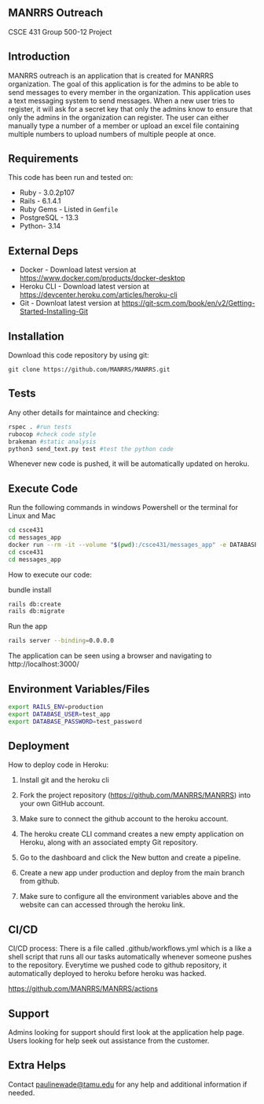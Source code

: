 
## MANRRS Outreach ##
CSCE 431 Group 500-12 Project

## Introduction ##

MANRRS outreach is an application that is created for MANRRS organization. The goal of this application is for the admins to be able to send messages to every member in the organization. This application uses a text messaging system to send messages. When a new user tries to register, it will ask for a secret key that only the admins know to ensure that only the admins in the organization can register. The user can either manually type a number of a member or upload an excel file containing multiple numbers to upload numbers of multiple people at once. 
## Requirements ##

This code has been run and tested on:

* Ruby - 3.0.2p107
* Rails - 6.1.4.1
* Ruby Gems - Listed in `Gemfile`
* PostgreSQL - 13.3 
* Python- 3.14


## External Deps  ##

* Docker - Download latest version at https://www.docker.com/products/docker-desktop
* Heroku CLI - Download latest version at https://devcenter.heroku.com/articles/heroku-cli
* Git - Downloat latest version at https://git-scm.com/book/en/v2/Getting-Started-Installing-Git

## Installation ##

Download this code repository by using git:

 `git clone https://github.com/MANRRS/MANRRS.git`


## Tests ##

Any other details for maintaince and checking:
```bash
rspec . #run tests
rubocop #check code style
brakeman #static analysis
python3 send_text.py test #test the python code 
```
Whenever new code is pushed, it will be automatically updated on heroku.

## Execute Code ##
Run the following commands in windows Powershell or the terminal for Linux and Mac
```bash
cd csce431
cd messages_app
docker run --rm -it --volume "$(pwd):/csce431/messages_app" -e DATABASE_USER=test_app -e DATABASE_PASSWORD=test_password -p 3000:3000 dmartinez05/ruby_rails_postgresql:latest
cd csce431
cd messages_app
```
How to execute our code: 
    
bundle install  

```bash
rails db:create
rails db:migrate
```
Run the app
```bash
rails server --binding=0.0.0.0
```
The application can be seen using a browser and navigating to http://localhost:3000/

## Environment Variables/Files ##

```bash
export RAILS_ENV=production
export DATABASE_USER=test_app 
export DATABASE_PASSWORD=test_password
```
## Deployment ##


How to deploy code in Heroku:

1) Install git and the heroku cli

2) Fork the project repository (https://github.com/MANRRS/MANRRS) into your own GitHub account.

3) Make sure to connect the github account to the heroku account.

4) The heroku create CLI command creates a new empty application on Heroku, along with an associated empty Git repository.

5) Go to the dashboard and click the New button and create a pipeline.

6) Create a new app under production and deploy from the main branch from github.

7) Make sure to configure all the environment variables above and the website can can accessed through the heroku link.


## CI/CD ##

CI/CD process: 
    There is a file called .github/workflows.yml which is a like a shell script that runs all our tasks automatically whenever someone pushes to the repository. 
    Everytime we pushed code to github repository, it automatically deployed to heroku before heroku was hacked.

https://github.com/MANRRS/MANRRS/actions

## Support ##

Admins looking for support should first look at the application help page.
Users looking for help seek out assistance from the customer.

## Extra Helps ##
Contact  paulinewade@tamu.edu for any help and additional information if needed.




